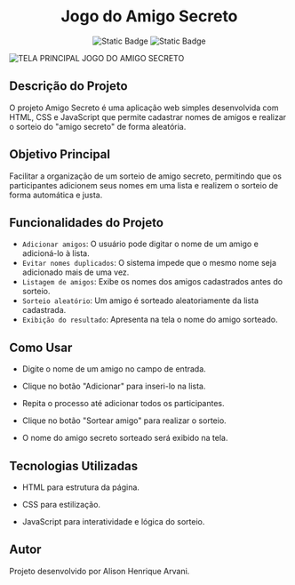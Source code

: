 <h1 align="center"> Jogo do Amigo Secreto </h1>
<p align="center">
<img alt="Static Badge" src="https://img.shields.io/badge/Vers%C3%A3o-V_1.0-blue">
<img alt="Static Badge" src="https://img.shields.io/badge/Status-Conclu%C3%ADdo-green">
</p>

![TELA PRINCIPAL JOGO DO AMIGO SECRETO](https://github.com/user-attachments/assets/d741ceb3-6363-45f4-9694-342aa13a2d49)


 <h2> Descrição do Projeto</h2>

O projeto Amigo Secreto é uma aplicação web simples desenvolvida com HTML, CSS e JavaScript que permite cadastrar nomes de amigos e realizar o sorteio do "amigo secreto" de forma aleatória.

<h2>Objetivo Principal</h2>

Facilitar a organização de um sorteio de amigo secreto, permitindo que os participantes adicionem seus nomes em uma lista e realizem o sorteio de forma automática e justa.

<h2>Funcionalidades do Projeto</h2>

- `Adicionar amigos`: O usuário pode digitar o nome de um amigo e adicioná-lo à lista.
- `Evitar nomes duplicados`: O sistema impede que o mesmo nome seja adicionado mais de uma vez.
- `Listagem de amigos`: Exibe os nomes dos amigos cadastrados antes do sorteio.
- `Sorteio aleatório`: Um amigo é sorteado aleatoriamente da lista cadastrada.
- `Exibição do resultado`: Apresenta na tela o nome do amigo sorteado.

<h2>Como Usar</h2>

- Digite o nome de um amigo no campo de entrada.

- Clique no botão "Adicionar" para inseri-lo na lista.

- Repita o processo até adicionar todos os participantes.

- Clique no botão "Sortear amigo" para realizar o sorteio.

- O nome do amigo secreto sorteado será exibido na tela.

<h2>Tecnologias Utilizadas</h2>

- HTML para estrutura da página.

- CSS para estilização.

- JavaScript para interatividade e lógica do sorteio.

 <h2>Autor</h2>

Projeto desenvolvido por Alison Henrique Arvani.
